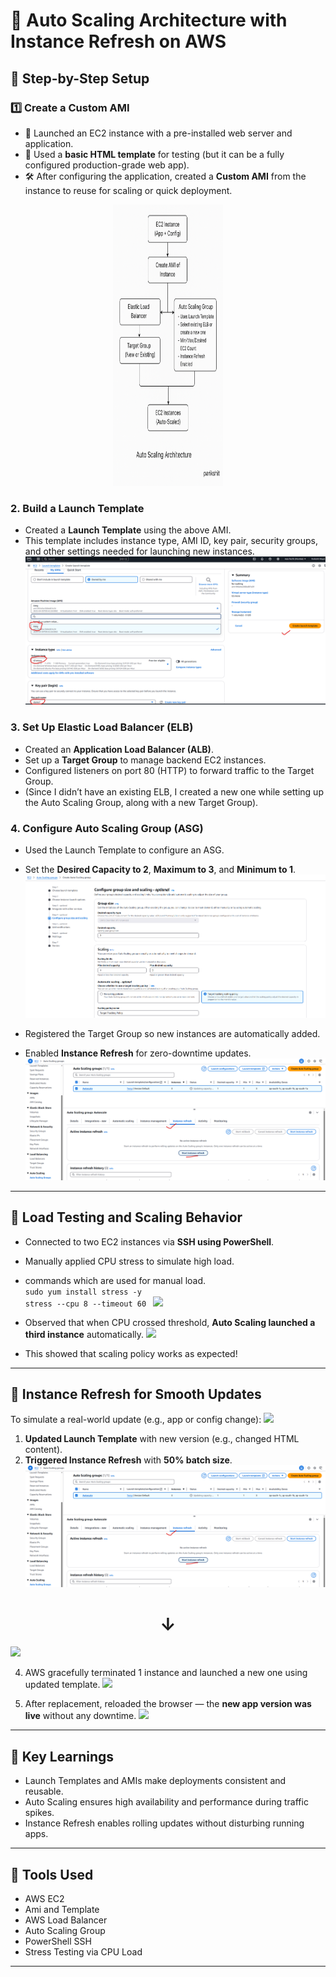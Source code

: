 # 🚀 Auto Scaling Architecture with Instance Refresh on AWS

## 🔧 Step-by-Step Setup

### 1️⃣ Create a Custom AMI

- 🚀 Launched an EC2 instance with a pre-installed web server and application.
- 🧪 Used a **basic HTML template** for testing (but it can be a fully configured production-grade web app).
- 🛠️ After configuring the application, created a **Custom AMI** from the instance to reuse for scaling or quick deployment.

<p align="center">
  <img src="./Images/archi.png" alt="Custom AMI Architecture" height="450" width="35%" />
</p>


### 2. Build a Launch Template
- Created a **Launch Template** using the above AMI.
- This template includes instance type, AMI ID, key pair, security groups, and other settings needed for launching new instances.
    ![](./Images/LaunchTemplate.png)


### 3. Set Up Elastic Load Balancer (ELB)
- Created an **Application Load Balancer (ALB)**.
- Set up a **Target Group** to manage backend EC2 instances.
- Configured listeners on port 80 (HTTP) to forward traffic to the Target Group.
- (Since I didn’t have an existing ELB, I created a new one while setting up the Auto Scaling Group, along with a new Target Group).

### 4. Configure Auto Scaling Group (ASG)
- Used the Launch Template to configure an ASG.
- Set the **Desired Capacity to 2**, **Maximum to 3**, and **Minimum to 1**.
    ![](./Images/desire.png)
  
- Registered the Target Group so new instances are automatically added.
- Enabled **Instance Refresh** for zero-downtime updates.
    ![](./Images/StartInstanceRefresh.png)


---

## 🧪 Load Testing and Scaling Behavior

- Connected to two EC2 instances via **SSH using PowerShell**.
- Manually applied CPU stress to simulate high load.
- commands which are used for manual load.
  <br>
  ```sudo yum install stress -y```
  <br>
  ```stress --cpu 8 --timeout 60 ```
   ![](./Images/3Stress.png)
  
- Observed that when CPU crossed threshold, **Auto Scaling launched a third instance** automatically.
   ![](./Images/4.png)
    
- This showed that scaling policy works as expected!

---

## 🔁 Instance Refresh for Smooth Updates

To simulate a real-world update (e.g., app or config change):
  ![](./Images/2.png)
  
1. **Updated Launch Template** with new version (e.g., changed HTML content).
2. **Triggered Instance Refresh** with **50% batch size**.
  ![](./Images/StartInstanceRefresh.png)
<h1 align="center">↓</h1>

  ![](./Images/down.png)
   
4. AWS gracefully terminated 1 instance and launched a new one using updated template.
  ![](./Images/newRunning.png)
   
6. After replacement, reloaded the browser — the **new app version was live** without any downtime.
  ![](./Images/final.png)


---

## 📌 Key Learnings

- Launch Templates and AMIs make deployments consistent and reusable.
- Auto Scaling ensures high availability and performance during traffic spikes.
- Instance Refresh enables rolling updates without disturbing running apps.

---

## 🧰 Tools Used

- AWS EC2
- Ami and Template
- AWS Load Balancer
- Auto Scaling Group
- PowerShell SSH
- Stress Testing via CPU Load
  

---

